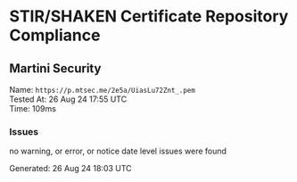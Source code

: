 # STIR/SHAKEN Certificate Repository Compliance

## Martini Security

Name: `https://p.mtsec.me/2e5a/UiasLu72Znt_.pem`\
Tested At: 26 Aug 24 17:55 UTC\
Time: 109ms

### Issues

no warning, or error, or notice date level issues were found

Generated: 26 Aug 24 18:03 UTC